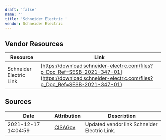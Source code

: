 ```yaml
---
draft: 'false'
name: ''
title: 'Schneider Electric '
vendor: Schneider Electric
---
```


## Vendor Resources
| Resource | Link |
| --- | --- |
| Schneider Electric Link | [https://download.schneider-electric.com/files?p_Doc_Ref=SESB-2021-347-01](https://download.schneider-electric.com/files?p_Doc_Ref=SESB-2021-347-01) |



## Sources
| Date | Attribution | Description |
| --- | --- | --- |
| 2021-12-17 14:04:59 | [CISAGov](https://raw.githubusercontent.com/cisagov/log4j-affected-db/develop/README.md) | Updated vendor link Schneider Electric Link.  |

